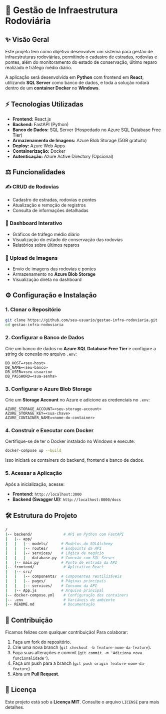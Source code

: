 # 🌟 Gestão de Infraestrutura Rodoviária

## ✨ Visão Geral
Este projeto tem como objetivo desenvolver um sistema para gestão de infraestruturas rodoviárias, permitindo o cadastro de estradas, rodovias e pontes, além do monitoramento do estado de conservação, último reparo realizado e tráfego médio diário.

A aplicação será desenvolvida em **Python** com frontend em **React**, utilizando **SQL Server** como banco de dados, e toda a solução rodará dentro de um **container Docker** no **Windows**.

## ⚡ Tecnologias Utilizadas
- **Frontend:** React.js
- **Backend:** FastAPI (Python)
- **Banco de Dados:** SQL Server (Hospedado no Azure SQL Database Free Tier)
- **Armazenamento de Imagens:** Azure Blob Storage (5GB gratuito)
- **Deploy:** Azure Web Apps
- **Containerização:** Docker
- **Autenticação:** Azure Active Directory (Opcional)

## ⚖️ Funcionalidades
### ✍️ CRUD de Rodovias
- Cadastro de estradas, rodovias e pontes
- Atualização e remoção de registros
- Consulta de informações detalhadas

### 🌆 Dashboard Interativo
- Gráficos de tráfego médio diário
- Visualização do estado de conservação das rodovias
- Relatórios sobre últimos reparos

### 🌟 Upload de Imagens
- Envio de imagens das rodovias e pontes
- Armazenamento no **Azure Blob Storage**
- Visualização direta no dashboard

## ⚙️ Configuração e Instalação
### 1. Clonar o Repositório
```sh
git clone https://github.com/seu-usuario/gestao-infra-rodoviaria.git
cd gestao-infra-rodoviaria
```

### 2. Configurar o Banco de Dados
Crie um banco de dados no **Azure SQL Database Free Tier** e configure a string de conexão no arquivo `.env`:
```env
DB_HOST=<seu-host>
DB_NAME=<seu-banco>
DB_USER=<seu-usuario>
DB_PASSWORD=<sua-senha>
```

### 3. Configurar o Azure Blob Storage
Crie um **Storage Account** no Azure e adicione as credenciais no `.env`:
```env
AZURE_STORAGE_ACCOUNT=<seu-storage-account>
AZURE_STORAGE_KEY=<sua-chave>
AZURE_CONTAINER_NAME=<nome-do-container>
```

### 4. Construir e Executar com Docker
Certifique-se de ter o Docker instalado no Windows e execute:
```sh
docker-compose up --build
```
Isso iniciará os containers do backend, frontend e banco de dados.

### 5. Acessar a Aplicação
Após a inicialização, acesse:
- **Frontend:** `http://localhost:3000`
- **Backend (Swagger UI):** `http://localhost:8000/docs`

## 🛠️ Estrutura do Projeto
```bash
/
|-- backend/              # API em Python com FastAPI
|   |-- app/
|   |   |-- models/      # Modelos do SQLAlchemy
|   |   |-- routes/      # Endpoints da API
|   |   |-- services/    # Lógica de negócio
|   |   |-- database.py  # Conexão com SQL Server
|   |-- main.py          # Ponto de entrada da API
|-- frontend/             # Aplicativo React
|   |-- src/
|   |   |-- components/  # Componentes reutilizáveis
|   |   |-- pages/       # Páginas principais
|   |   |-- services/    # Consumo da API
|   |-- App.js           # Arquivo principal
|-- docker-compose.yml    # Configuração dos containers
|-- .env                  # Variáveis de ambiente
|-- README.md             # Documentação
```

## 💪 Contribuição
Ficamos felizes com qualquer contribuição! Para colaborar:
1. Faça um fork do repositório.
2. Crie uma nova branch (`git checkout -b feature-nome-da-feature`).
3. Faça suas alterações e commit (`git commit -m 'Adiciona nova funcionalidade'`).
4. Faça um push para a branch (`git push origin feature-nome-da-feature`).
5. Abra um **Pull Request**.

## 🌟 Licença
Este projeto está sob a **Licença MIT**. Consulte o arquivo `LICENSE` para mais detalhes.